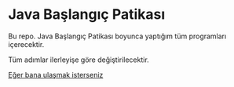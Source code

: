 # Java Başlangıç Patikası

Bu repo. Java Başlangıç Patikası boyunca yaptığım tüm programları içerecektir.

Tüm adımlar ilerleyişe göre değiştirilecektir.

[Eğer bana ulaşmak isterseniz](https://twitter.com/akifkpdev)
